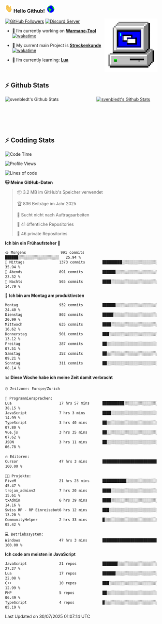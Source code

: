 ### <img src="https://github.com/svenbledt/svenbledt/blob/main/Assets/Hi.gif" height="28" width="24"> **Hello Github!** &nbsp;<img src="https://github.com/svenbledt/svenbledt/blob/main/Assets/Earth.gif" height="24" width="24">
[![GitHub Followers](https://img.shields.io/github/followers/svenbledt?label=Follow&style=flat-squaree&logo=github&labelColor=black&color=black&cacheSeconds=5)](https://github.com/svenbledt)
[![Discord Server](https://img.shields.io/discord/443405445831327754?style=flat-squeree&logo=discord&logoColor=white&label=Trojan%20Rotations%20Server&labelColor=black&color=gray&cacheSeconds=3650)](https://discord.gg/c6GZKjVhxw)
<img align="right" alt="PC GIF" src="https://github.com/svenbledt/svenbledt/blob/main/Assets/PC.gif" width="175" />

<p>

 - 🔭 I’m currently working on **[Warmane-Tool](https://github.com/svenbledt/Warmane-Bot)** [![wakatime](https://wakatime.com/badge/user/eb1cebc0-6a00-4f39-ab37-6770a4331515/project/b1c02622-6489-4920-898c-6e91c5bba727.svg)](https://wakatime.com/badge/user/eb1cebc0-6a00-4f39-ab37-6770a4331515/project/b1c02622-6489-4920-898c-6e91c5bba727)
 - 🔭 My current main Project is **[Streckenkunde](https://github.com/Streckenkunde)** [![wakatime](https://wakatime.com/badge/user/eb1cebc0-6a00-4f39-ab37-6770a4331515/project/8c10f4f0-0d09-4e0e-b526-eec4de9936b6.svg)](https://wakatime.com/badge/user/eb1cebc0-6a00-4f39-ab37-6770a4331515/project/8c10f4f0-0d09-4e0e-b526-eec4de9936b6)

 - 🌱 I’m currently learning: **[Lua](https://www.lua.org/)**
 
</p>

<br>

## :zap: Github Stats

<a href="https://github.com/svenbledt">
  <img align="left" src="https://github-readme-stats.vercel.app/api?username=svenbledt&show_icons=true&title_color=c9d1d9&icon_color=58a6da&text_color=c9d1d9&bg_color=0d1117&hide=issues" alt="svenbledt's Github Stats" width="60%">
 </a>
 <a href="https://github.com/svenbledt">
 <img src="https://github-readme-stats.vercel.app/api/top-langs/?username=svenbledt&show_icons=true&title_color=c9d1d9&icon_color=58a6da&text_color=c9d1d9&bg_color=0d1117" alt="svenbledt's Github Stats" width="35%">
 </a>

<br> <br> <br> <br> 
## :zap: Codding Stats

<!--START_SECTION:waka-->
![Code Time](http://img.shields.io/badge/Code%20Time-789%20hrs%2016%20mins-blue)

![Profile Views](http://img.shields.io/badge/Profilansichten-0-blue)

![Lines of code](https://img.shields.io/badge/Seit%20Hallo%20Welt%20habe%20ich%20geschrieben-37.2%20million%20Codezeilen-blue)

**🐱 Meine GitHub-Daten** 

> 📦 3.2 MB im GitHub's Speicher verwendet 
 > 
> 🏆 836 Beiträge im Jahr 2025
 > 
> 🚫 Sucht nicht nach Auftragsarbeiten
 > 
> 📜 41 öffentliche Repositories 
 > 
> 🔑 46 private Repositories 
 > 
**Ich bin ein Frühaufsteher 🐤** 

```text
🌞 Morgens                991 commits         ██████░░░░░░░░░░░░░░░░░░░   25.94 % 
🌆 Mittags                1373 commits        █████████░░░░░░░░░░░░░░░░   35.94 % 
🌃 Abends                 891 commits         ██████░░░░░░░░░░░░░░░░░░░   23.32 % 
🌙 Nachts                 565 commits         ████░░░░░░░░░░░░░░░░░░░░░   14.79 % 
```
📅 **Ich bin am Montag am produktivsten** 

```text
Montag                   932 commits         ██████░░░░░░░░░░░░░░░░░░░   24.40 % 
Dienstag                 802 commits         █████░░░░░░░░░░░░░░░░░░░░   20.99 % 
Mittwoch                 635 commits         ████░░░░░░░░░░░░░░░░░░░░░   16.62 % 
Donnerstag               501 commits         ███░░░░░░░░░░░░░░░░░░░░░░   13.12 % 
Freitag                  287 commits         ██░░░░░░░░░░░░░░░░░░░░░░░   07.51 % 
Samstag                  352 commits         ██░░░░░░░░░░░░░░░░░░░░░░░   09.21 % 
Sonntag                  311 commits         ██░░░░░░░░░░░░░░░░░░░░░░░   08.14 % 
```


📊 **Diese Woche habe ich meine Zeit damit verbracht** 

```text
🕑︎ Zeitzone: Europe/Zurich

💬 Programmiersprachen: 
Lua                      17 hrs 57 mins      ██████████░░░░░░░░░░░░░░░   38.15 % 
JavaScript               7 hrs 3 mins        ████░░░░░░░░░░░░░░░░░░░░░   14.99 % 
TypeScript               3 hrs 40 mins       ██░░░░░░░░░░░░░░░░░░░░░░░   07.80 % 
Vue.js                   3 hrs 35 mins       ██░░░░░░░░░░░░░░░░░░░░░░░   07.62 % 
JSON                     3 hrs 11 mins       ██░░░░░░░░░░░░░░░░░░░░░░░   06.78 % 

🔥 Editoren: 
Cursor                   47 hrs 3 mins       █████████████████████████   100.00 % 

🐱‍💻 Projekte: 
FiveM                    21 hrs 23 mins      ███████████░░░░░░░░░░░░░░   45.47 % 
trojan_adminv2           7 hrs 20 mins       ████░░░░░░░░░░░░░░░░░░░░░   15.61 % 
txAdmin                  6 hrs 39 mins       ████░░░░░░░░░░░░░░░░░░░░░   14.16 % 
Swiss RP - RP Einreisebot6 hrs 12 mins       ███░░░░░░░░░░░░░░░░░░░░░░   13.20 % 
CommunityHelper          2 hrs 33 mins       █░░░░░░░░░░░░░░░░░░░░░░░░   05.42 % 

💻 Betriebssystem: 
Windows                  47 hrs 3 mins       █████████████████████████   100.00 % 
```

**Ich code am meisten in JavaScript** 

```text
JavaScript               21 repos            ███████░░░░░░░░░░░░░░░░░░   27.27 % 
Lua                      17 repos            ██████░░░░░░░░░░░░░░░░░░░   22.08 % 
C++                      10 repos            ███░░░░░░░░░░░░░░░░░░░░░░   12.99 % 
PHP                      5 repos             ██░░░░░░░░░░░░░░░░░░░░░░░   06.49 % 
TypeScript               4 repos             █░░░░░░░░░░░░░░░░░░░░░░░░   05.19 % 
```




 Last Updated on 30/07/2025 01:07:14 UTC
<!--END_SECTION:waka-->
